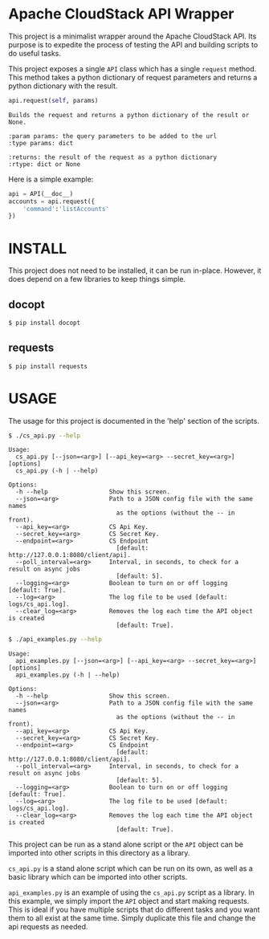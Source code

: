 Apache CloudStack API Wrapper
=============================
This project is a minimalist wrapper around the Apache CloudStack API.  Its purpose is to expedite the process of testing the API and building scripts to do useful tasks.

This project exposes a single `API` class which has a single `request` method.  This method takes a python dictionary of request parameters and returns a python dictionary with the result.

``` python
api.request(self, params)
```

``` sphinx
Builds the request and returns a python dictionary of the result or None.

:param params: the query parameters to be added to the url
:type params: dict

:returns: the result of the request as a python dictionary
:rtype: dict or None
```

Here is a simple example:

``` python
api = API(__doc__)
accounts = api.request({
    'command':'listAccounts'
})
```


INSTALL
=======
This project does not need to be installed, it can be run in-place.  However, it does depend on a few libraries to keep things simple.

docopt
------

``` bash
$ pip install docopt
```

requests
--------

``` bash
$ pip install requests
```


USAGE
=====
The usage for this project is documented in the 'help' section of the scripts.

``` bash
$ ./cs_api.py --help
```

```
Usage:
  cs_api.py [--json=<arg>] [--api_key=<arg> --secret_key=<arg>] [options]
  cs_api.py (-h | --help)

Options:
  -h --help                 Show this screen.
  --json=<arg>              Path to a JSON config file with the same names 
                              as the options (without the -- in front).
  --api_key=<arg>           CS Api Key.
  --secret_key=<arg>        CS Secret Key.
  --endpoint=<arg>          CS Endpoint 
                              [default: http://127.0.0.1:8080/client/api].
  --poll_interval=<arg>     Interval, in seconds, to check for a result on async jobs 
                              [default: 5].
  --logging=<arg>           Boolean to turn on or off logging [default: True].
  --log=<arg>               The log file to be used [default: logs/cs_api.log].
  --clear_log=<arg>         Removes the log each time the API object is created 
                              [default: True].
```

``` bash
$ ./api_examples.py --help
```

```
Usage:
  api_examples.py [--json=<arg>] [--api_key=<arg> --secret_key=<arg>] [options]
  api_examples.py (-h | --help)

Options:
  -h --help                 Show this screen.
  --json=<arg>              Path to a JSON config file with the same names 
                              as the options (without the -- in front).
  --api_key=<arg>           CS Api Key.
  --secret_key=<arg>        CS Secret Key.
  --endpoint=<arg>          CS Endpoint 
                              [default: http://127.0.0.1:8080/client/api].
  --poll_interval=<arg>     Interval, in seconds, to check for a result on async jobs 
                              [default: 5].
  --logging=<arg>           Boolean to turn on or off logging [default: True].
  --log=<arg>               The log file to be used [default: logs/cs_api.log].
  --clear_log=<arg>         Removes the log each time the API object is created 
                              [default: True].
```

This project can be run as a stand alone script or the `API` object can be imported into other scripts in this directory as a library.

`cs_api.py` is a stand alone script which can be run on its own, as well as a basic library which can be imported into other scripts.

`api_examples.py` is an example of using the `cs_api.py` script as a library.  In this example, we  simply import the `API` object and start making requests.  This is ideal if you have multiple scripts that do different tasks and you want them to all exist at the same time.  Simply duplicate this file and change the api requests as needed.


